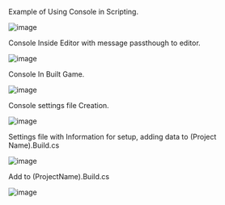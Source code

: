 Example of Using Console in Scripting.

![image](https://github.com/user-attachments/assets/cf3b9b78-a557-411b-a281-ac2ad361ea23)

Console Inside Editor with message passthough to editor.

![image](https://github.com/user-attachments/assets/7b2349fb-744a-4a32-8830-b9dc3d2f73be)

Console In Built Game.

![image](https://github.com/user-attachments/assets/1b158395-525f-41a5-ac9d-4df11956f8aa)

Console settings file Creation.

![image](https://github.com/user-attachments/assets/c4e9a5c2-6bab-4741-97d8-4a20517496a0)

Settings file with Information for setup, adding data to (Project Name).Build.cs 

![image](https://github.com/user-attachments/assets/93c2d03d-60e5-4a3f-8acb-b75462b2fe75)

Add to (ProjectName).Build.cs

![image](https://github.com/user-attachments/assets/74cc2c80-a21d-4bdd-95c9-c636831dd15b)
